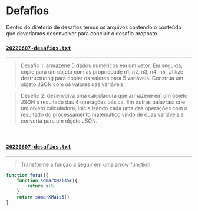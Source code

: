 [arquivoDesafio1]: ./20220607-desafios.txt
[arquivoDesafio2]: ./20220609-desafio.txt


# Defafios

Dentro do diretorio de desafios temos os arquivos contendo o conteúdo que deveríamos desenvolver para concluir o desafio proposto.

### [```20220607-desafios.txt```][arquivoDesafio1]
---
> Desafio 1: armazene 5 dados numéricos em um vetor. Em seguida, copie para um objeto com as propriedade n1, n2, n3, n4, n5. Utilize destructuring para copiar os valores para 5 variáveis. Construa um objeto JSON com os valores das variáveis.

> Desefio 2: desenvolva uma calculadora que armazene em um objeto JSON o resultado das 4 operações básica. Em outras palavras: crie um objeto calculadora, inicializando cada uma das operações com o resultado do processamento matemático vindo de duas variáveis e converta para um objeto JSON.

<br />

### [```20220607-desafios.txt```][arquivoDesafio2]
--- 

>  Transforme a função a seguir em uma arrow function.

``` js
function fora(){
    function somarXMais5(){
        return x+5
    }
    return somarXMais5()
}
```